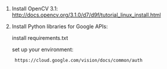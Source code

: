 1. Install OpenCV 3.1:
	http://docs.opencv.org/3.1.0/d7/d9f/tutorial_linux_install.html

2. Install Python libraries for Google APIs:

	install requirements.txt
	
	set up your environment:
	
		https://cloud.google.com/vision/docs/common/auth
